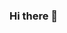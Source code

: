 ### Hi there 👋

<!--
**brookealviar/brookealviar** is a ✨ _special_ ✨ repository because its `README.md` (this file) appears on your GitHub profile.

Here are some ideas to get you started:

- 🔭 I’m currently working on ...
- 🌱 I’m currently learning ...
- 👯 I’m looking to collaborate on ...
- 🤔 I’m looking for help with ...
- 💬 Ask me about ...
- 📫 How to reach me: 
  by email at brooke.alviar@yale.edu or via the following social accounts:
                                                          instagram - @brookealviar
                                                          twitter - @brookechacha
                                                          facebook and linkedin - /brookealviar
- 😄 Pronouns: she/her/hers
- ⚡ Fun fact: ...
-->
